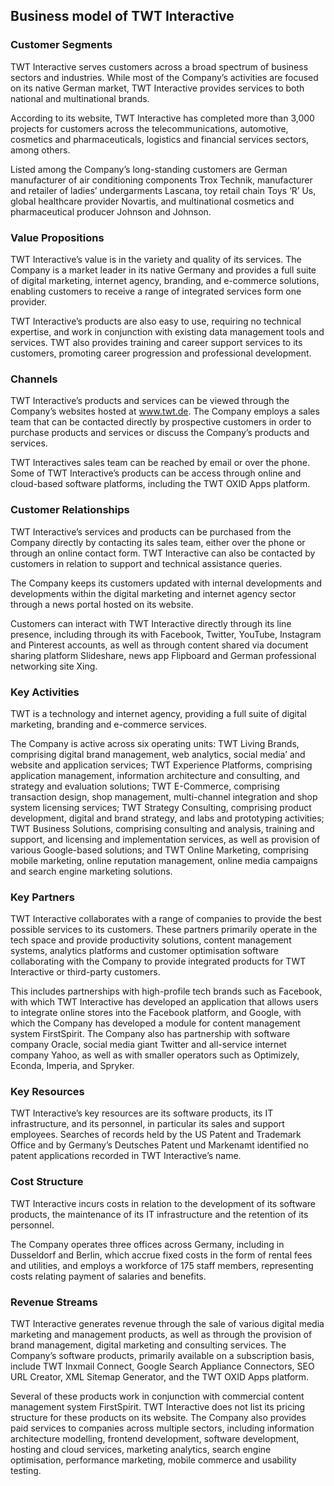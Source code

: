 Business model of TWT Interactive
---------------------------------

 ### Customer Segments

 TWT Interactive serves customers across a broad spectrum of business sectors and industries. While most of the Company’s activities are focused on its native German market, TWT Interactive provides services to both national and multinational brands.

 According to its website, TWT Interactive has completed more than 3,000 projects for customers across the telecommunications, automotive, cosmetics and pharmaceuticals, logistics and financial services sectors, among others.

 Listed among the Company’s long-standing customers are German manufacturer of air conditioning components Trox Technik, manufacturer and retailer of ladies’ undergarments Lascana, toy retail chain Toys ‘R’ Us, global healthcare provider Novartis, and multinational cosmetics and pharmaceutical producer Johnson and Johnson.

 ### Value Propositions

 TWT Interactive’s value is in the variety and quality of its services. The Company is a market leader in its native Germany and provides a full suite of digital marketing, internet agency, branding, and e-commerce solutions, enabling customers to receive a range of integrated services form one provider.

 TWT Interactive’s products are also easy to use, requiring no technical expertise, and work in conjunction with existing data management tools and services. TWT also provides training and career support services to its customers, promoting career progression and professional development.

 ### Channels

 TWT Interactive’s products and services can be viewed through the Company’s websites hosted at www.twt.de. The Company employs a sales team that can be contacted directly by prospective customers in order to purchase products and services or discuss the Company’s products and services.

 TWT Interactives sales team can be reached by email or over the phone. Some of TWT Interactive’s products can be access through online and cloud-based software platforms, including the TWT OXID Apps platform.

 ### Customer Relationships

 TWT Interactive’s services and products can be purchased from the Company directly by contacting its sales team, either over the phone or through an online contact form. TWT Interactive can also be contacted by customers in relation to support and technical assistance queries.

 The Company keeps its customers updated with internal developments and developments within the digital marketing and internet agency sector through a news portal hosted on its website.

 Customers can interact with TWT Interactive directly through its line presence, including through its with Facebook, Twitter, YouTube, Instagram and Pinterest accounts, as well as through content shared via document sharing platform Slideshare, news app Flipboard and German professional networking site Xing.

 ### Key Activities

 TWT is a technology and internet agency, providing a full suite of digital marketing, branding and e-commerce services.

 The Company is active across six operating units: TWT Living Brands, comprising digital brand management, web analytics, social media’ and website and application services; TWT Experience Platforms, comprising application management, information architecture and consulting, and strategy and evaluation solutions; TWT E-Commerce, comprising transaction design, shop management, multi-channel integration and shop system licensing services; TWT Strategy Consulting, comprising product development, digital and brand strategy, and labs and prototyping activities; TWT Business Solutions, comprising consulting and analysis, training and support, and licensing and implementation services, as well as provision of various Google-based solutions; and TWT Online Marketing, comprising mobile marketing, online reputation management, online media campaigns and search engine marketing solutions.

 ### Key Partners

 TWT Interactive collaborates with a range of companies to provide the best possible services to its customers. These partners primarily operate in the tech space and provide productivity solutions, content management systems, analytics platforms and customer optimisation software collaborating with the Company to provide integrated products for TWT Interactive or third-party customers.

 This includes partnerships with high-profile tech brands such as Facebook, with which TWT Interactive has developed an application that allows users to integrate online stores into the Facebook platform, and Google, with which the Company has developed a module for content management system FirstSpirit. The Company also has partnership with software company Oracle, social media giant Twitter and all-service internet company Yahoo, as well as with smaller operators such as Optimizely, Econda, Imperia, and Spryker.

 ### Key Resources

 TWT Interactive’s key resources are its software products, its IT infrastructure, and its personnel, in particular its sales and support employees. Searches of records held by the US Patent and Trademark Office and by Germany’s Deutsches Patent und Markenamt identified no patent applications recorded in TWT Interactive’s name.

 ### Cost Structure

 TWT Interactive incurs costs in relation to the development of its software products, the maintenance of its IT infrastructure and the retention of its personnel.

 The Company operates three offices across Germany, including in Dusseldorf and Berlin, which accrue fixed costs in the form of rental fees and utilities, and employs a workforce of 175 staff members, representing costs relating payment of salaries and benefits.

 ### Revenue Streams

 TWT Interactive generates revenue through the sale of various digital media marketing and management products, as well as through the provision of brand management, digital marketing and consulting services. The Company’s software products, primarily available on a subscription basis, include TWT Inxmail Connect, Google Search Appliance Connectors, SEO URL Creator, XML Sitemap Generator, and the TWT OXID Apps platform.

 Several of these products work in conjunction with commercial content management system FirstSpirit. TWT Interactive does not list its pricing structure for these products on its website. The Company also provides paid services to companies across multiple sectors, including information architecture modelling, frontend development, software development, hosting and cloud services, marketing analytics, search engine optimisation, performance marketing, mobile commerce and usability testing.